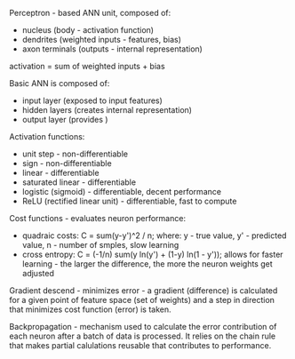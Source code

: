 Perceptron - based ANN unit, composed of:
 - nucleus (body - activation function)
 - dendrites (weighted inputs - features, bias)
 - axon terminals (outputs - internal representation)

activation = sum of weighted inputs + bias

Basic ANN is composed of:
 - input layer (exposed to input features)
 - hidden layers (creates internal representation)
 - output layer (provides )

Activation functions:
 - unit step - non-differentiable
 - sign - non-differentiable
 - linear - differentiable
 - saturated linear - differentiable
 - logistic (sigmoid) - differentiable, decent performance
 - ReLU (rectified linear unit) - differentiable, fast to compute

Cost functions - evaluates neuron performance:
 - quadraic costs: C = sum(y-y')^2 / n; where: y - true value, y' - predicted value, n - number of smples, slow learning
 - cross entropy: C = (-1/n) sum(y ln(y') + (1-y) ln(1 - y')); allows for faster learning - the larger the difference, the more the neuron weights get adjusted

Gradient descend - minimizes error - a gradient (difference) is calculated for a given point of feature space (set of weights) and a step in direction that minimizes cost function (error) is taken.

Backpropagation - mechanism used to calculate the error contribution of each neuron after a batch of data is processed. It relies on the chain rule that makes partial calulations reusable that contributes to performance.
